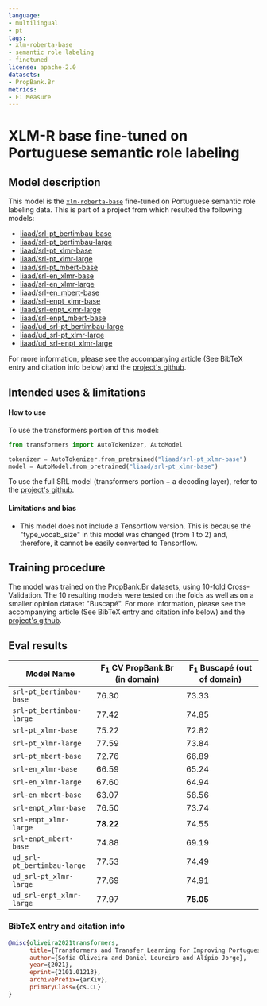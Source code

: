```yaml
---
language:
- multilingual
- pt
tags:
- xlm-roberta-base
- semantic role labeling
- finetuned
license: apache-2.0
datasets:
- PropBank.Br
metrics:
- F1 Measure
---
```



# XLM-R base fine-tuned on Portuguese semantic role labeling

## Model description

This model is the [`xlm-roberta-base`](https://huggingface.co/xlm-roberta-base) fine-tuned on Portuguese semantic role labeling data. This is part of a project from which resulted the following models:

* [liaad/srl-pt_bertimbau-base](https://huggingface.co/liaad/srl-pt_bertimbau-base)
* [liaad/srl-pt_bertimbau-large](https://huggingface.co/liaad/srl-pt_bertimbau-large)
* [liaad/srl-pt_xlmr-base](https://huggingface.co/liaad/srl-pt_xlmr-base)
* [liaad/srl-pt_xlmr-large](https://huggingface.co/liaad/srl-pt_xlmr-large)
* [liaad/srl-pt_mbert-base](https://huggingface.co/liaad/srl-pt_mbert-base)
* [liaad/srl-en_xlmr-base](https://huggingface.co/liaad/srl-en_xlmr-base)
* [liaad/srl-en_xlmr-large](https://huggingface.co/liaad/srl-en_xlmr-large)
* [liaad/srl-en_mbert-base](https://huggingface.co/liaad/srl-en_mbert-base)
* [liaad/srl-enpt_xlmr-base](https://huggingface.co/liaad/srl-enpt_xlmr-base)
* [liaad/srl-enpt_xlmr-large](https://huggingface.co/liaad/srl-enpt_xlmr-large)
* [liaad/srl-enpt_mbert-base](https://huggingface.co/liaad/srl-enpt_mbert-base)
* [liaad/ud_srl-pt_bertimbau-large](https://huggingface.co/liaad/ud_srl-pt_bertimbau-large)
* [liaad/ud_srl-pt_xlmr-large](https://huggingface.co/liaad/ud_srl-pt_xlmr-large)
* [liaad/ud_srl-enpt_xlmr-large](https://huggingface.co/liaad/ud_srl-enpt_xlmr-large)

For more information, please see the accompanying article (See BibTeX entry and citation info below) and the [project's github](https://github.com/asofiaoliveira/srl_bert_pt).


## Intended uses & limitations

#### How to use

To use the transformers portion of this model:
```python
from transformers import AutoTokenizer, AutoModel

tokenizer = AutoTokenizer.from_pretrained("liaad/srl-pt_xlmr-base")
model = AutoModel.from_pretrained("liaad/srl-pt_xlmr-base")
```

To use the full SRL model (transformers portion + a decoding layer), refer to the [project's github](https://github.com/asofiaoliveira/srl_bert_pt).


#### Limitations and bias

- This model does not include a Tensorflow version. This is because the "type_vocab_size" in this model was changed (from 1 to 2) and, therefore, it cannot be easily converted to Tensorflow.

## Training procedure

The model was trained on the PropBank.Br datasets, using 10-fold Cross-Validation. The 10 resulting models were tested on the folds as well as on a smaller opinion dataset "Buscapé". For more information, please see the accompanying article (See BibTeX entry and citation info below) and the [project's github](https://github.com/asofiaoliveira/srl_bert_pt).

## Eval results


| Model Name | F<sub>1</sub> CV PropBank.Br (in domain) | F<sub>1</sub> Buscapé (out of domain) |
| --------------- | ------ | ----- | 
| `srl-pt_bertimbau-base` | 76.30 | 73.33 | 
| `srl-pt_bertimbau-large` | 77.42 | 74.85 | 
| `srl-pt_xlmr-base` | 75.22 | 72.82 | 
| `srl-pt_xlmr-large` | 77.59 | 73.84 | 
| `srl-pt_mbert-base` | 72.76 | 66.89 | 
| `srl-en_xlmr-base` | 66.59 | 65.24 | 
| `srl-en_xlmr-large` | 67.60 | 64.94 | 
| `srl-en_mbert-base` | 63.07 | 58.56 | 
| `srl-enpt_xlmr-base` | 76.50 | 73.74 | 
| `srl-enpt_xlmr-large` | **78.22** | 74.55 | 
| `srl-enpt_mbert-base` | 74.88 | 69.19 | 
| `ud_srl-pt_bertimbau-large` | 77.53 | 74.49 | 
| `ud_srl-pt_xlmr-large` | 77.69 | 74.91 |
| `ud_srl-enpt_xlmr-large` | 77.97 | **75.05** | 


### BibTeX entry and citation info

```bibtex
@misc{oliveira2021transformers,
      title={Transformers and Transfer Learning for Improving Portuguese Semantic Role Labeling}, 
      author={Sofia Oliveira and Daniel Loureiro and Alípio Jorge},
      year={2021},
      eprint={2101.01213},
      archivePrefix={arXiv},
      primaryClass={cs.CL}
}
```